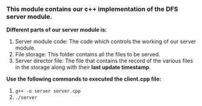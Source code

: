 ### This module contains our c++ implementation of the DFS server module.
**Different parts of our server module is:**

1. Server module code: The code which controls the working of our server module. 
1. File storage: This folder contains all the files to be served.
1. Server director file: The file that contains the record of the various files in the storage along with their **last update timestamp**.

**Use the following commands to executed the client.cpp file:**

1. `g++ -o server server.cpp`
1. `./server`
